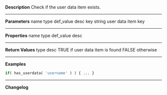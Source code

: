 **Description**
Check if the user data item exists.

--------
**Parameters**
name	type	def_value	desc
key	string		user data item key

--------
**Properties**
name	type	def_value	desc


--------
**Return Values**
type	desc
TRUE	if user data item is found
FALSE	otherwise

--------
**Examples**

```php
if( has_userdata( 'username' ) ) { ... }
```

--------
**Changelog**

